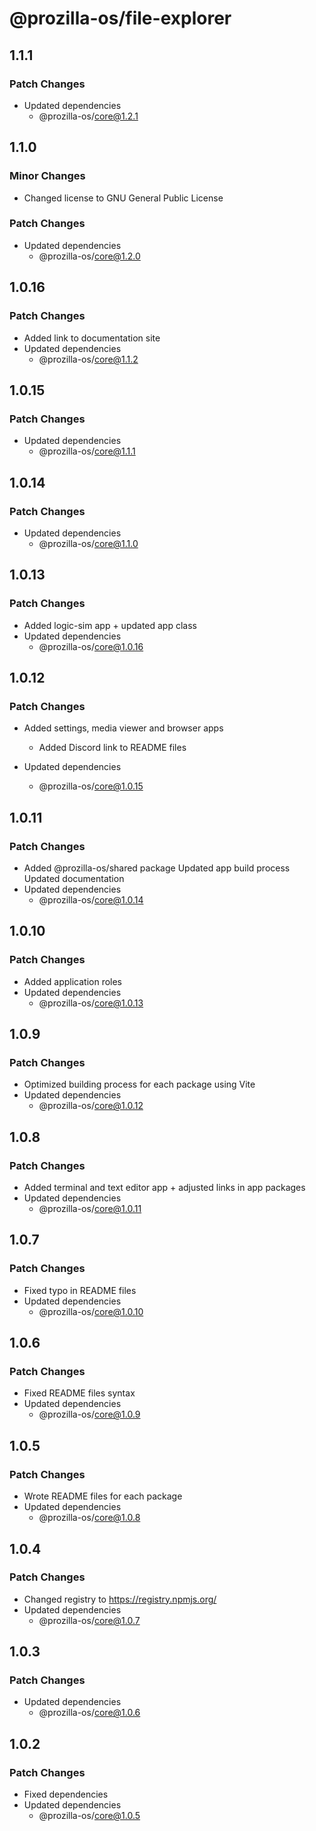 # @prozilla-os/file-explorer

## 1.1.1

### Patch Changes

- Updated dependencies
  - @prozilla-os/core@1.2.1

## 1.1.0

### Minor Changes

- Changed license to GNU General Public License

### Patch Changes

- Updated dependencies
  - @prozilla-os/core@1.2.0

## 1.0.16

### Patch Changes

- Added link to documentation site
- Updated dependencies
  - @prozilla-os/core@1.1.2

## 1.0.15

### Patch Changes

- Updated dependencies
  - @prozilla-os/core@1.1.1

## 1.0.14

### Patch Changes

- Updated dependencies
  - @prozilla-os/core@1.1.0

## 1.0.13

### Patch Changes

- Added logic-sim app + updated app class
- Updated dependencies
  - @prozilla-os/core@1.0.16

## 1.0.12

### Patch Changes

- Added settings, media viewer and browser apps

  - Added Discord link to README files

- Updated dependencies
  - @prozilla-os/core@1.0.15

## 1.0.11

### Patch Changes

- Added @prozilla-os/shared package
  Updated app build process
  Updated documentation
- Updated dependencies
  - @prozilla-os/core@1.0.14

## 1.0.10

### Patch Changes

- Added application roles
- Updated dependencies
  - @prozilla-os/core@1.0.13

## 1.0.9

### Patch Changes

- Optimized building process for each package using Vite
- Updated dependencies
  - @prozilla-os/core@1.0.12

## 1.0.8

### Patch Changes

- Added terminal and text editor app + adjusted links in app packages
- Updated dependencies
  - @prozilla-os/core@1.0.11

## 1.0.7

### Patch Changes

- Fixed typo in README files
- Updated dependencies
  - @prozilla-os/core@1.0.10

## 1.0.6

### Patch Changes

- Fixed README files syntax
- Updated dependencies
  - @prozilla-os/core@1.0.9

## 1.0.5

### Patch Changes

- Wrote README files for each package
- Updated dependencies
  - @prozilla-os/core@1.0.8

## 1.0.4

### Patch Changes

- Changed registry to https://registry.npmjs.org/
- Updated dependencies
  - @prozilla-os/core@1.0.7

## 1.0.3

### Patch Changes

- Updated dependencies
  - @prozilla-os/core@1.0.6

## 1.0.2

### Patch Changes

- Fixed dependencies
- Updated dependencies
  - @prozilla-os/core@1.0.5

